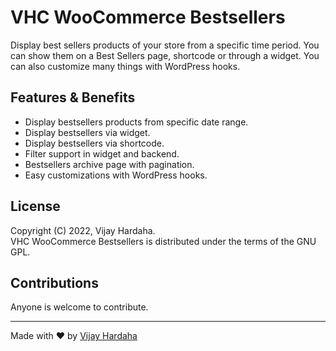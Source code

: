 # VHC WooCommerce Bestsellers

Display best sellers products of your store from a specific time period. You can show them on a Best Sellers page, shortcode or through a widget. You can also customize many things with WordPress hooks.

## Features & Benefits

-   Display bestsellers products from specific date range.
-   Display bestsellers via widget.
-   Display bestsellers via shortcode.
-   Filter support in widget and backend.
-   Bestsellers archive page with pagination.
-   Easy customizations with WordPress hooks.

## License

Copyright (C) 2022, Vijay Hardaha.\
VHC WooCommerce Bestsellers is distributed under the terms of the GNU GPL.

## Contributions

Anyone is welcome to contribute.

---

Made with ❤ by [Vijay Hardaha](https://twitter.com/vijayhardaha)
